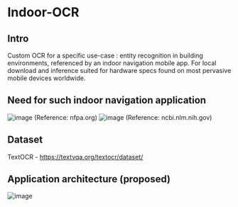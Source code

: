 # Indoor-OCR

## Intro
Custom OCR for a specific use-case : entity recognition in building environments, referenced by an indoor navigation mobile app.
For local download and inference suited for hardware specs found on most pervasive mobile devices worldwide.

## Need for such indoor navigation application
![image](https://github.com/user-attachments/assets/2aa77910-645c-4df7-924b-53b8d457e7d0) (Reference: nfpa.org)
![image](https://github.com/user-attachments/assets/64e8bd12-3ef6-4e49-9a1c-f078f701f848) (Reference: ncbi.nlm.nih.gov)

## Dataset
TextOCR - https://textvqa.org/textocr/dataset/

## Application architecture (proposed)
![image](https://github.com/user-attachments/assets/3c473e62-3507-48b7-8e68-ca156fc66509)

